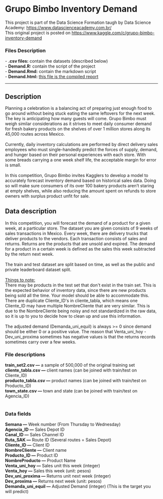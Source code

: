 # Grupo Bimbo Inventory Demand
This project is part of the Data Science Formation taugh by Data Science Academy: https://www.datascienceacademy.com.br/
<br />
This original project is posted on https://www.kaggle.com/c/grupo-bimbo-inventory-demand
<br />
<h3>Files Description</h3>
- <b>.csv files:</b> contain the datasets (described below)<br />
- <b>Demand.R:</b> contain the script of the project<br />
- <b>Demand.Rmd:</b> contain the markdown script<br />
- <b>Demand.html:</b> <u>this file is the compiled report</u>
<hr />
<h2>Description</h2>
Planning a celebration is a balancing act of preparing just enough food to go around without being stuck eating the same leftovers for the next week. The key is anticipating how many guests will come. Grupo Bimbo must weigh similar considerations as it strives to meet daily consumer demand for fresh bakery products on the shelves of over 1 million stores along its 45,000 routes across Mexico.
<br /><br />
Currently, daily inventory calculations are performed by direct delivery sales employees who must single-handedly predict the forces of supply, demand, and hunger based on their personal experiences with each store. With some breads carrying a one week shelf life, the acceptable margin for error is small.
<br /><br />
In this competition, Grupo Bimbo invites Kagglers to develop a model to accurately forecast inventory demand based on historical sales data. Doing so will make sure consumers of its over 100 bakery products aren’t staring at empty shelves, while also reducing the amount spent on refunds to store owners with surplus product unfit for sale.
<h2>Data description</h2>
In this competition, you will forecast the demand of a product for a given week, at a particular store. The dataset you are given consists of 9 weeks of sales transactions in Mexico. Every week, there are delivery trucks that deliver products to the vendors. Each transaction consists of sales and returns. Returns are the products that are unsold and expired. The demand for a product in a certain week is defined as the sales this week subtracted by the return next week.
<br /><br />
The train and test dataset are split based on time, as well as the public and private leaderboard dataset split.
<br /><br />
<u>Things to note:</u>
<br />
There may be products in the test set that don't exist in the train set. This is the expected behavior of inventory data, since there are new products being sold all the time. Your model should be able to accommodate this.
There are duplicate Cliente_ID's in cliente_tabla, which means one Cliente_ID may have multiple NombreCliente that are very similar. This is due to the NombreCliente being noisy and not standardized in the raw data, so it is up to you to decide how to clean up and use this information. 
<br /><br />
The adjusted demand (Demanda_uni_equil) is always >= 0 since demand should be either 0 or a positive value. The reason that Venta_uni_hoy - Dev_uni_proxima sometimes has negative values is that the returns records sometimes carry over a few weeks.
<br />
<h3>File descriptions</h3>
<b>train_set2.csv —</b> a sample of 500,000 of the original training set<br />
<b>cliente_tabla.csv —</b> client names (can be joined with train/test on Cliente_ID)<br />
<b>producto_tabla.csv —</b> product names (can be joined with train/test on Producto_ID)<br />
<b>town_state.csv —</b> town and state (can be joined with train/test on Agencia_ID)<br />
<br />
<h3>Data fields</h3>
<b>Semana —</b> Week number (From Thursday to Wednesday)<br />
<b>Agencia_ID —</b> Sales Depot ID<br />
<b>Canal_ID —</b> Sales Channel ID<br />
<b>Ruta_SAK —</b> Route ID (Several routes = Sales Depot)<br />
<b>Cliente_ID —</b> Client ID<br />
<b>NombreCliente —</b> Client name<br />
<b>Producto_ID —</b> Product ID<br />
<b>NombreProducto —</b> Product Name<br />
<b>Venta_uni_hoy —</b> Sales unit this week (integer)<br />
<b>Venta_hoy —</b> Sales this week (unit: pesos)<br />
<b>Dev_uni_proxima —</b> Returns unit next week (integer)<br />
<b>Dev_proxima —</b> Returns next week (unit: pesos)<br />
<b>Demanda_uni_equil —</b> Adjusted Demand (integer) (This is the target you will predict)<br />

